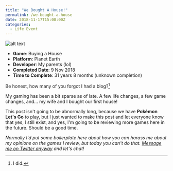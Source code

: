 ```yaml
---
title: "We Bought A House!"
permalink: /we-bought-a-house
date: 2018-11-17T15:00:00Z
categories:
  - Life Event
---
```


![alt text][gameImg]

- **Game**: Buying a House
- **Platform**: Planet Earth
- **Developer**: My parents (lol)
- **Completed Date**: 9 Nov 2018
- **Time to Complete**: 31 years 8 months (unknown completion)

Be honest, how many of you forgot I had a blog?[^1]

My gaming has been a bit sparse as of late. A few life changes, a few game changes, and... my wife and I bought our first house!

This post isn't going to be abnormally long, because we have **Pokémon Let's Go** to play, but I just wanted to make this post and let everyone know that yes, I still exist, and yes, I'm going to be reviewing more games here in the future. Should be a good time.

*Normally I'd put some boilerplate here about how you can harass me about my opinions on the games I review, but today you can't do that. [Message me on Twitter anyway][twitter] and let's chat!*

[^1]: I did.

[gameImg]: https://imgur.com/UVGvIhc.jpg "Sold"
[twitter]: http://twitter.com/niclake
